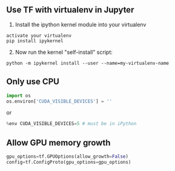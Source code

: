 
## Use TF with virtualenv in Jupyter
1. Install the ipython kernel module into your virtualenv
```
activate your virtualenv
pip install ipykernel
```
2. Now run the kernel "self-install" script:
```
python -m ipykernel install --user --name=my-virtualenv-name
```

## Only use CPU
```Python
import os
os.environ['CUDA_VISIBLE_DEVICES'] = ''
```
or 
```Python
%env CUDA_VISIBLE_DEVICES=5 # must be in iPython
```

## Allow GPU memory growth
```Python
gpu_options=tf.GPUOptions(allow_growth=False)
config=tf.ConfigProto(gpu_options=gpu_options)
```

